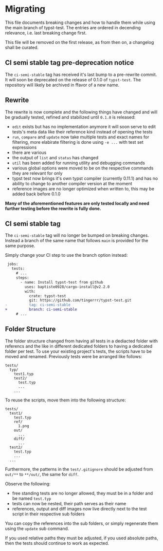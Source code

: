 # Migrating
This file documents breaking changes and how to handle them while using the main branch of
typst-test. The entries are ordered in decending relevance, i.e. last breaking change first.

This file will be removed on the first release, as from then on, a changelog shall be curated.

## CI semi stable tag pre-deprecation notice
The `ci-semi-stable` tag has received it's last bump to a pre-rewrite commit. It will soon be deprecated on the release of 0.1.0 of `typst-test`. The repository will likely be archived in ffavor of a new name.

## Rewrite
The rewrite is now complete and the following things have changed and will be gradually tested, refined and stabilized until `0.1.0` is released:
- `edit` exists but has no implementation anymore it will soon serve to edit tests's meta data like their reference kind instead of opening the tests
- `run`, `compare` and `update` now take multiple tests and exact names for filtering, more elabirate filtering is done using `-e ...` with test set expressions
- there are various
- the output of `list` and `status` has changed
- `util` has been added for running utility and debugging commands
- various global options were moved to be on the respective commands they are relevant for only
- typst test now brings it's own typst compiler (currently 0.11.1) and has no ability to change to another compiler version at the moment
- reference images are no longer optimized when written to, this may be added back before 0.1.0

**Many of the aforementioned features are only tested locally and need further testing before the rewrite is fully done.**

## CI semi stable tag
The `ci-semi-stable` tag will no longer be bumped on breaking changes. Instead a branch of the same
name that follows `main` is provided for the same purpose.

Simply change your CI step to use the branch option instead:
```diff
 jobs:
   tests:
     # ...
     steps:
       - name: Install typst-test from github
         uses: baptiste0928/cargo-install@v2.2.0
         with:
           crate: typst-test
           git: https://github.com/tingerrr/typst-test.git
-          tag: ci-semi-stable
+          branch: ci-semi-stable
     # ...
```

## Folder Structure
The folder structure changed from having all tests in a dediacted folder with referencs and the like
in different dedicated folders to having a dedicated folder per test. To use your existing project's
tests, the scripts have to be moved and renamed. Previously tests were be arranged like follows:
```
tests/
  typ/
    test1.typ
    test2/
      test.typ
      ...
    ...
```

To reuse the scripts, move them into the following structure:
```
tests/
  test1/
    test.typ
    ref/
      1.png
    out/
      ...
    diff/
      ...
  test2/
    test.typ
    ...
  ...
```

Furthermore, the patterns in the `test/.gitignore` should be adjusted from `out/**` to `**/out/`,
the same for `diff`.

Observe the following:
- free standing tests are no longer allowed, they must be in a folder and be named `test.typ`
- tests can now be nested, their path serves as their name
- references, output and diff images now live directly next to the test script in their respective
  sub folders

You can copy the references into the sub folders, or simply regenerate them using the `update` sub
command.

If you used relative paths they must be adjusted, if you used absolute paths, then the tests should
continue to work as expected.
